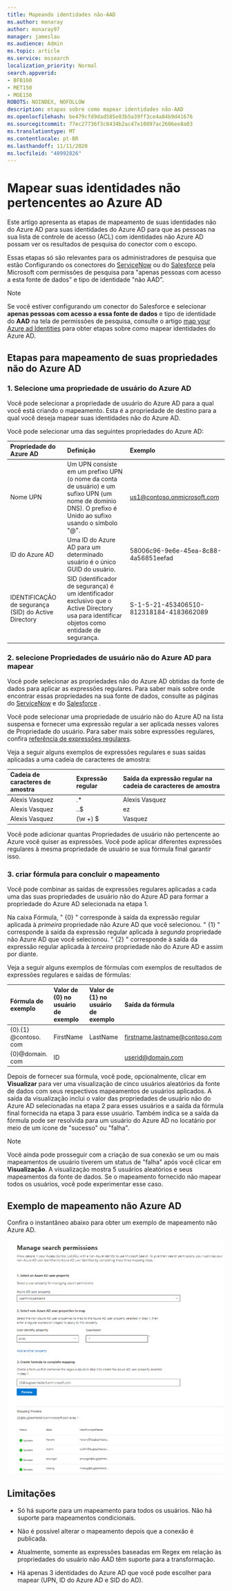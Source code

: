 ```yaml
---
title: Mapeando identidades não-AAD
ms.author: monaray
author: monaray97
manager: jameslau
ms.audience: Admin
ms.topic: article
ms.service: mssearch
localization_priority: Normal
search.appverid:
- BFB160
- MET150
- MOE150
ROBOTS: NOINDEX, NOFOLLOW
description: etapas sobre como mapear identidades não-AAD
ms.openlocfilehash: be479cfd9dad585e83b5a39ff3ce4a84b9d41676
ms.sourcegitcommit: 77ec27736f3c8434b2ac47e10897ac2606ee8a03
ms.translationtype: MT
ms.contentlocale: pt-BR
ms.lasthandoff: 11/11/2020
ms.locfileid: "48992826"
---
```

# <a name="map-your-non-azure-ad-identities"></a>Mapear suas identidades não pertencentes ao Azure AD  

Este artigo apresenta as etapas de mapeamento de suas identidades não do Azure AD para suas identidades do Azure AD para que as pessoas na sua lista de controle de acesso (ACL) com identidades não Azure AD possam ver os resultados de pesquisa do conector com o escopo.

Essas etapas só são relevantes para os administradores de pesquisa que estão Configurando os conectores do [ServiceNow](servicenow-connector.md) ou do [Salesforce](salesforce-connector.md) pela Microsoft com permissões de pesquisa para "apenas pessoas com acesso a esta fonte de dados" e tipo de identidade "não AAD".

>[!NOTE]
>Se você estiver configurando um conector do Salesforce e selecionar **apenas pessoas com acesso a essa fonte de dados** e tipo de identidade do **AAD** na tela de permissões de pesquisa, consulte o artigo [map your Azure ad Identities](map-aad.md) para obter etapas sobre como mapear identidades do Azure AD.  

## <a name="steps-for-mapping-your-non-azure-ad-properties"></a>Etapas para mapeamento de suas propriedades não do Azure AD

### <a name="1-select-an-azure-ad-user-property"></a>1. Selecione uma propriedade de usuário do Azure AD  

Você pode selecionar a propriedade de usuário do Azure AD para a qual você está criando o mapeamento. Esta é a propriedade de destino para a qual você deseja mapear suas identidades não do Azure AD.  

Você pode selecionar uma das seguintes propriedades do Azure AD:

| Propriedade do Azure AD    | Definição           | Exemplo         |
| :------------------- | :------------------- |:--------------- |
| Nome UPN  | Um UPN consiste em um prefixo UPN (o nome da conta de usuário) e um sufixo UPN (um nome de domínio DNS). O prefixo é Unido ao sufixo usando o símbolo "@". | us1@contoso.onmicrosoft.com |
| ID do Azure AD                 | Uma ID do Azure AD para um determinado usuário é o único GUID do usuário.                 | 58006c96-9e6e-45ea-8c88-4a56851eefad            |
| IDENTIFICAÇÃO de segurança (SID) do Active Directory                  | SID (identificador de segurança) é um identificador exclusivo que o Active Directory usa para identificar objetos como entidade de segurança.                  | S-1-5-21-453406510-812318184-4183662089             |

### <a name="2-select-non-azure-ad-user-properties-to-map"></a>2. selecione Propriedades de usuário não do Azure AD para mapear

Você pode selecionar as propriedades não do Azure AD obtidas da fonte de dados para aplicar as expressões regulares. Para saber mais sobre onde encontrar essas propriedades na sua fonte de dados, consulte as páginas do [ServiceNow](servicenow-connector.md) e do [Salesforce](salesforce-connector.md) .  

Você pode selecionar uma propriedade de usuário não do Azure AD na lista suspensa e fornecer uma expressão regular a ser aplicada nesses valores de Propriedade do usuário. Para saber mais sobre expressões regulares, confira [referência de expressões regulares]( https://docs.microsoft.com/dotnet/standard/base-types/regular-expression-language-quick-reference).  

Veja a seguir alguns exemplos de expressões regulares e suas saídas aplicadas a uma cadeia de caracteres de amostra: 

| Cadeia de caracteres de amostra                  | Expressão regular                 | Saída da expressão regular na cadeia de caracteres de amostra           |
| :------------------- | :------------------- |:---------------|
| Alexis Vasquez  | .* | Alexis Vasquez |
| Alexis Vasquez                 | ..$                 | ez            |
| Alexis Vasquez                  | (\w +) $                  | Vasquez             |

Você pode adicionar quantas Propriedades de usuário não pertencente ao Azure você quiser as expressões. Você pode aplicar diferentes expressões regulares à mesma propriedade de usuário se sua fórmula final garantir isso.  

### <a name="3-create-formula-to-complete-mapping"></a>3. criar fórmula para concluir o mapeamento

Você pode combinar as saídas de expressões regulares aplicadas a cada uma das suas propriedades de usuário não do Azure AD para formar a propriedade do Azure AD selecionada na etapa 1.

Na caixa Fórmula, " {0} " corresponde à saída da expressão regular aplicada à *primeira* propriedade não Azure AD que você selecionou. " {1} " corresponde à saída da expressão regular aplicada à *segunda* propriedade não Azure AD que você selecionou. " {2} " corresponde à saída da expressão regular aplicada à *terceira* propriedade não do Azure AD e assim por diante.  

Veja a seguir alguns exemplos de fórmulas com exemplos de resultados de expressões regulares e saídas de fórmulas: 

| Fórmula de exemplo                  | Valor de {0} no usuário de exemplo                 | Valor de {1} no usuário de exemplo           | Saída da fórmula                  |
| :------------------- | :------------------- |:---------------|:---------------|
| {0}.{1} @contoso. com  | FirstName | LastName |firstname.lastname@contoso.com
| {0}@domain. com                 | ID                 |             |userid@domain.com

Depois de fornecer sua fórmula, você pode, opcionalmente, clicar em **Visualizar** para ver uma visualização de cinco usuários aleatórios da fonte de dados com seus respectivos mapeamentos de usuários aplicados. A saída da visualização inclui o valor das propriedades de usuário não do Azure AD selecionadas na etapa 2 para esses usuários e a saída da fórmula final fornecida na etapa 3 para esse usuário. Também indica se a saída da fórmula pode ser resolvida para um usuário do Azure AD no locatário por meio de um ícone de "sucesso" ou "falha".  

>[!NOTE]
>Você ainda pode prosseguir com a criação de sua conexão se um ou mais mapeamentos de usuário tiverem um status de "falha" após você clicar em **Visualização**. A visualização mostra 5 usuários aleatórios e seus mapeamentos da fonte de dados. Se o mapeamento fornecido não mapear todos os usuários, você pode experimentar esse caso.

## <a name="sample-non-azure-ad-mapping"></a>Exemplo de mapeamento não Azure AD

Confira o instantâneo abaixo para obter um exemplo de mapeamento não Azure AD.

![Instantâneo de exemplo de como preencher a página de mapeamento não pertencente ao Azure AD](media/non-aad-mapping.png)

## <a name="limitations"></a>Limitações  

- Só há suporte para um mapeamento para todos os usuários. Não há suporte para mapeamentos condicionais.  

- Não é possível alterar o mapeamento depois que a conexão é publicada.  

- Atualmente, somente as expressões baseadas em Regex em relação às propriedades do usuário não AAD têm suporte para a transformação.

- Há apenas 3 identidades do Azure AD que você pode escolher para mapear (UPN, ID do Azure AD e SID do AD).